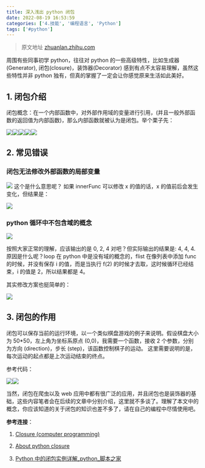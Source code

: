 ```yaml
---
title: 深入浅出 python 闭包
date: 2022-08-19 16:53:59
categories: ['4.技能', '编程语言', 'Python']
tags: ['#python']
---
```



>原文地址 [zhuanlan.zhihu.com](https://zhuanlan.zhihu.com/p/22229197)

周围有些同事初学 python，往往对 python 的一些高级特性，比如生成器 (Generator), 闭包(closure)，装饰器(Decorator) 感到有点不太容易理解，虽然这些特性并非 python 独有，但真的掌握了一定会让你感觉原来生活如此美好。

## 1.  闭包介绍

闭包概念：在一个内部函数中，对外部作用域的变量进行引用，(并且一般外部函数的返回值为内部函数)，那么内部函数就被认为是闭包。举个栗子先：

![](https://pic3.zhimg.com/0bf070da6fba4187510d4f423f451dd2_b.png)![](https://pic4.zhimg.com/564bc6ce56fc4cf2bf5128cd6c60b477_b.png)![](https://pic1.zhimg.com/dee4a1e824a6da024b5eace407eeab90_r.jpg)![](https://pic1.zhimg.com/f54f1765811dd5c13f415ec25cf2072c_b.png)![](https://pic2.zhimg.com/5ea23ecb27f7aa70eff3b6e445093f31_b.png)

## 2. 常见错误

###  闭包无法修改外部函数的局部变量

![](https://pic1.zhimg.com/37066f1c440ecf7a31f685728119cfa8_r.jpg)
这个是什么意思呢？
如果 innerFunc 可以修改 x 的值的话，x 的值前后会发生变化，但结果是：

![](https://pic3.zhimg.com/a7d6feca997ecb0262aaa2875a77c4fa_b.png)

### python 循环中不包含域的概念
![](https://pic3.zhimg.com/0c44b9dee2b981816d4137a432c4185e_b.png)

按照大家正常的理解，应该输出的是 0, 2, 4 对吧？但实际输出的结果是: 4, 4, 4. 原因是什么呢？loop 在 python 中是没有域的概念的，flist 在像列表中添加 func 的时候，并没有保存 i 的值，而是当执行 f(2) 的时候才去取，这时候循环已经结束，i 的值是 2，所以结果都是 4。

其实修改方案也挺简单的：

![](https://pic1.zhimg.com/b61fccab921e91f626fb0488a0bace5c_r.jpg)

## 3. 闭包的作用

闭包可以保存当前的运行环境，以一个类似棋盘游戏的例子来说明。假设棋盘大小为 50*50，左上角为坐标系原点 (0,0)，我需要一个函数，接收 2 个参数，分别为方向 (direction)，步长 (step)，该函数控制棋子的运动。 这里需要说明的是，每次运动的起点都是上次运动结束的终点。

参考代码：

![](https://pic3.zhimg.com/9ce54b9dd939bb31e18923e7b3618d42_b.png)![](https://pic3.zhimg.com/dcbee56a8bcc7d164dddd39d68ee80b6_b.png)

当然，闭包在爬虫以及 web 应用中都有很广泛的应用，并且闭包也是装饰器的基础，这些内容笔者会在后续的文章中分别介绍，这里就不多谈了。理解了本文中的概念，你应该知道的关于闭包的知识也差不多了，请在自己的编程中尽情使用吧。

**参考连接**：

1.  [Closure (computer programming)](https://link.zhihu.com/?target=https%3A//en.wikipedia.org/wiki/Closure_%28computer_programming%29)  
    
2.  [About python closure](https://link.zhihu.com/?target=http%3A//stackoverflow.com/questions/11408515/about-python-closure)  
    
3.  [Python 中的闭包实例详解_python_脚本之家](https://link.zhihu.com/?target=http%3A//www.jb51.net/article/54498.htm)